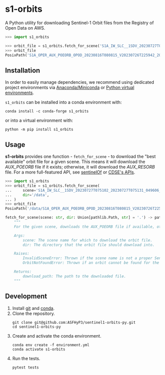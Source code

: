 # s1-orbits

A Python utility for downloading Sentinel-1 Orbit files from the Registry of Open Data on AWS.

```python
>>> import s1_orbits

>>> orbit_file = s1_orbits.fetch_for_scene('S1A_IW_SLC__1SDV_20230727T075102_20230727T075131_049606_05F70A_AE0A')
>>> orbit_file
PosixPath('S1A_OPER_AUX_POEORB_OPOD_20230816T080815_V20230726T225942_20230728T005942.EOF')
```

## Installation

In order to easily manage dependencies, we recommend using dedicated project
environments via [Anaconda/Miniconda](https://docs.conda.io/projects/conda/en/latest/user-guide/install/index.html)
or [Python virtual environments](https://docs.python.org/3/tutorial/venv.html). 

`s1_orbits` can be installed into a conda environment with:

```
conda install -c conda-forge s1_orbits
```

or into a virtual environment with:

```
python -m pip install s1_orbits
```

## Usage

**s1-orbits** provides one function - `fetch_for_scene` - to download the "best available" orbit file for a given scene. This means it will download the *AUX_POEORB* file if it exists; otherwise, it will download the *AUX_RESORB* file. For a more full-featured API, see [sentinelOf](https://github.com/scottstanie/sentineleof) or [CDSE's APIs](https://documentation.dataspace.copernicus.eu/APIs.html).

```python
>>> import s1_orbits
>>> orbit_file = s1_orbits.fetch_for_scene(
...     scene='S1A_IW_SLC__1SDV_20230727T075102_20230727T075131_049606_05F70A_AE0A',
...     dir='/data',
... )
>>> orbit_file
PosixPath('/data/S1A_OPER_AUX_POEORB_OPOD_20230816T080815_V20230726T225942_20230728T005942.EOF')
```

```python
fetch_for_scene(scene: str, dir: Union[pathlib.Path, str] = '.') -> pathlib.Path
    """
    For the given scene, downloads the AUX_POEORB file if available, otherwise downloads the AUX_RESORB file.

    Args:
        scene: The scene name for which to download the orbit file.
        dir: The directory that the orbit file should download into.

    Raises:
        InvalidSceneError: Thrown if the scene name is not a proper Sentinel-1 scene name.
        OrbitNotFoundError: Thrown if an orbit cannot be found for the provided scene.

    Returns:
        download_path: The path to the downloaded file.
    """
```


## Development

1. Install [git](https://git-scm.com/) and [conda](https://conda.io/projects/conda/en/latest/user-guide/install/index.html).
1. Clone the repository.
   ```
   git clone git@github.com:ASFHyP3/sentinel1-orbits-py.git
   cd sentinel1-orbits-py
   ```
1. Create and activate the conda environment.
   ```
   conda env create -f environment.yml
   conda activate s1-orbits
   ```
1. Run the tests.
   ```
   pytest tests
   ```
